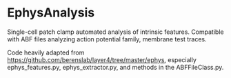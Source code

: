 # EphysAnalysis
Single-cell patch clamp automated analysis of intrinsic features. Compatible with ABF files analyzing action potential family, membrane test traces.

Code heavily adapted from https://github.com/berenslab/layer4/tree/master/ephys, especially ephys_features.py, ephys_extractor.py, and methods in the ABFFileClass.py.
